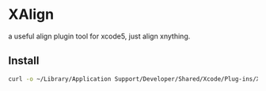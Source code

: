 XAlign
======

a useful align plugin tool for xcode5, just align xnything.

## Install

```sh
curl -o ~/Library/Application Support/Developer/Shared/Xcode/Plug-ins/XAlign.xcplugin 
```
